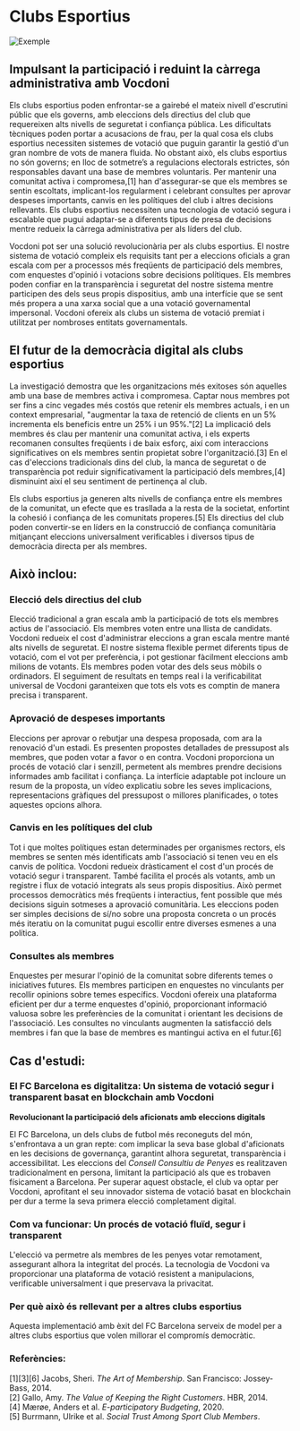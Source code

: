 # Clubs Esportius

![Exemple](/assets/sport.jpeg)

## **Impulsant la participació i reduint la càrrega administrativa amb Vocdoni**

Els clubs esportius poden enfrontar-se a gairebé el mateix nivell d'escrutini públic que els governs, amb eleccions dels directius del club que requereixen alts nivells de seguretat i confiança pública. Les dificultats tècniques poden portar a acusacions de frau, per la qual cosa els clubs esportius necessiten sistemes de votació que puguin garantir la gestió d'un gran nombre de vots de manera fluida. No obstant això, els clubs esportius no són governs; en lloc de sotmetre’s a regulacions electorals estrictes, són responsables davant una base de membres voluntaris. Per mantenir una comunitat activa i compromesa,[1] han d'assegurar-se que els membres se sentin escoltats, implicant-los regularment i celebrant consultes per aprovar despeses importants, canvis en les polítiques del club i altres decisions rellevants. Els clubs esportius necessiten una tecnologia de votació segura i escalable que pugui adaptar-se a diferents tipus de presa de decisions mentre redueix la càrrega administrativa per als líders del club.

Vocdoni pot ser una solució revolucionària per als clubs esportius. El nostre sistema de votació compleix els requisits tant per a eleccions oficials a gran escala com per a processos més freqüents de participació dels membres, com enquestes d'opinió i votacions sobre decisions polítiques. Els membres poden confiar en la transparència i seguretat del nostre sistema mentre participen des dels seus propis dispositius, amb una interfície que se sent més propera a una xarxa social que a una votació governamental impersonal. Vocdoni ofereix als clubs un sistema de votació premiat i utilitzat per nombroses entitats governamentals.

## **El futur de la democràcia digital als clubs esportius**

La investigació demostra que les organitzacions més exitoses són aquelles amb una base de membres activa i compromesa. Captar nous membres pot ser fins a cinc vegades més costós que retenir els membres actuals, i en un context empresarial, "augmentar la taxa de retenció de clients en un 5% incrementa els beneficis entre un 25% i un 95%."[2] La implicació dels membres és clau per mantenir una comunitat activa, i els experts recomanen consultes freqüents i de baix esforç, així com interaccions significatives on els membres sentin propietat sobre l'organització.[3] En el cas d'eleccions tradicionals dins del club, la manca de seguretat o de transparència pot reduir significativament la participació dels membres,[4] disminuint així el seu sentiment de pertinença al club.

Els clubs esportius ja generen alts nivells de confiança entre els membres de la comunitat, un efecte que es trasllada a la resta de la societat, enfortint la cohesió i confiança de les comunitats properes.[5] Els directius del club poden convertir-se en líders en la construcció de confiança comunitària mitjançant eleccions universalment verificables i diversos tipus de democràcia directa per als membres.

## **Això inclou:**

### **Elecció dels directius del club**

Elecció tradicional a gran escala amb la participació de tots els membres actius de l'associació. Els membres voten entre una llista de candidats.
Vocdoni redueix el cost d'administrar eleccions a gran escala mentre manté alts nivells de seguretat. El nostre sistema flexible permet diferents tipus de votació, com el vot per preferència, i pot gestionar fàcilment eleccions amb milions de votants. Els membres poden votar des dels seus mòbils o ordinadors. El seguiment de resultats en temps real i la verificabilitat universal de Vocdoni garanteixen que tots els vots es comptin de manera precisa i transparent.

### **Aprovació de despeses importants**

Eleccions per aprovar o rebutjar una despesa proposada, com ara la renovació d'un estadi. Es presenten propostes detallades de pressupost als membres, que poden votar a favor o en contra. Vocdoni proporciona un procés de votació clar i senzill, permetent als membres prendre decisions informades amb facilitat i confiança. La interfície adaptable pot incloure un resum de la proposta, un vídeo explicatiu sobre les seves implicacions, representacions gràfiques del pressupost o millores planificades, o totes aquestes opcions alhora.

### **Canvis en les polítiques del club**

Tot i que moltes polítiques estan determinades per organismes rectors, els membres se senten més identificats amb l'associació si tenen veu en els canvis de política.
Vocdoni redueix dràsticament el cost d'un procés de votació segur i transparent. També facilita el procés als votants, amb un registre i flux de votació integrats als seus propis dispositius. Això permet processos democràtics més freqüents i interactius, fent possible que més decisions siguin sotmeses a aprovació comunitària. Les eleccions poden ser simples decisions de sí/no sobre una proposta concreta o un procés més iteratiu on la comunitat pugui escollir entre diverses esmenes a una política.

### **Consultes als membres**

Enquestes per mesurar l'opinió de la comunitat sobre diferents temes o iniciatives futures. Els membres participen en enquestes no vinculants per recollir opinions sobre temes específics.
Vocdoni ofereix una plataforma eficient per dur a terme enquestes d'opinió, proporcionant informació valuosa sobre les preferències de la comunitat i orientant les decisions de l'associació. Les consultes no vinculants augmenten la satisfacció dels membres i fan que la base de membres es mantingui activa en el futur.[6]

## Cas d'estudi:

### **El FC Barcelona es digitalitza: Un sistema de votació segur i transparent basat en blockchain amb Vocdoni**

**Revolucionant la participació dels aficionats amb eleccions digitals**

El FC Barcelona, un dels clubs de futbol més reconeguts del món, s'enfrontava a un gran repte: com implicar la seva base global d'aficionats en les decisions de governança, garantint alhora seguretat, transparència i accessibilitat. Les eleccions del _Consell Consultiu de Penyes_ es realitzaven tradicionalment en persona, limitant la participació als que es trobaven físicament a Barcelona. Per superar aquest obstacle, el club va optar per Vocdoni, aprofitant el seu innovador sistema de votació basat en blockchain per dur a terme la seva primera elecció completament digital.

### **Com va funcionar: Un procés de votació fluïd, segur i transparent**

L'elecció va permetre als membres de les penyes votar remotament, assegurant alhora la integritat del procés. La tecnologia de Vocdoni va proporcionar una plataforma de votació resistent a manipulacions, verificable universalment i que preservava la privacitat.

### **Per què això és rellevant per a altres clubs esportius**

Aquesta implementació amb èxit del FC Barcelona serveix de model per a altres clubs esportius que volen millorar el compromís democràtic.

### Referències:

[1][3][6] Jacobs, Sheri. _The Art of Membership_. San Francisco: Jossey-Bass, 2014.  
[2] Gallo, Amy. _The Value of Keeping the Right Customers_. HBR, 2014.  
[4] Mærøe, Anders et al. _E-participatory Budgeting_, 2020.  
[5] Burrmann, Ulrike et al. _Social Trust Among Sport Club Members_.
